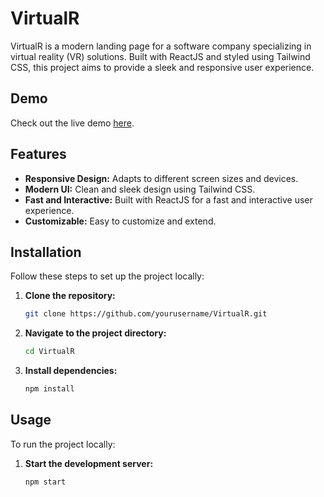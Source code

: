 # VirtualR

VirtualR is a modern landing page for a software company specializing in virtual reality (VR) solutions. Built with ReactJS and styled using Tailwind CSS, this project aims to provide a sleek and responsive user experience.

## Demo

Check out the live demo [here](https://virtual-r-react-hmjghukbu-harsh-deshmukhs-projects-d5c3dae7.vercel.app).


## Features

- **Responsive Design:** Adapts to different screen sizes and devices.
- **Modern UI:** Clean and sleek design using Tailwind CSS.
- **Fast and Interactive:** Built with ReactJS for a fast and interactive user experience.
- **Customizable:** Easy to customize and extend.

## Installation

Follow these steps to set up the project locally:

1. **Clone the repository:**
    ```sh
    git clone https://github.com/yourusername/VirtualR.git
    ```

2. **Navigate to the project directory:**
    ```sh
    cd VirtualR
    ```

3. **Install dependencies:**
    ```sh
    npm install
    ```

## Usage

To run the project locally:

1. **Start the development server:**
    ```sh
    npm start
    ```
  
